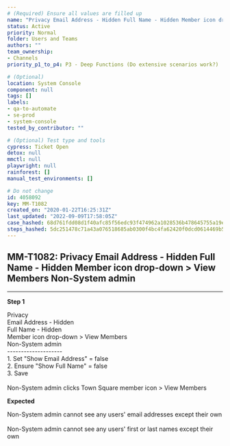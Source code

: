 ```yaml
---
# (Required) Ensure all values are filled up
name: "Privacy Email Address - Hidden Full Name - Hidden Member icon drop-down > View Members Non-System admin"
status: Active
priority: Normal
folder: Users and Teams
authors: ""
team_ownership:
- Channels
priority_p1_to_p4: P3 - Deep Functions (Do extensive scenarios work?)

# (Optional)
location: System Console
component: null
tags: []
labels:
- qa-to-automate
- se-prod
- system-console
tested_by_contributor: ""

# (Optional) Test type and tools
cypress: Ticket Open
detox: null
mmctl: null
playwright: null
rainforest: []
manual_test_environments: []

# Do not change
id: 4058092
key: MM-T1082
created_on: "2020-01-22T16:25:31Z"
last_updated: "2022-09-09T17:58:05Z"
case_hashed: 68d761fdd08d1f40afc85f56edc93f474962a1028536b478645755a19e76fb6ee729fd681ab2734141c02045bbeeca12
steps_hashed: 5dc251478c71a43a076518685ab0300f4bc4fa62420f0dcd0614469b5d20eaaa985e722db67fc136bf54348c7b664263
---
```


<!-- (Auto-generated) Based on frontmatter's "key" and "name" -->

## MM-T1082: Privacy Email Address - Hidden Full Name - Hidden Member icon drop-down > View Members Non-System admin

---

**Step 1**

Privacy\
Email Address - Hidden\
Full Name - Hidden\
Member icon drop-down > View Members\
Non-System admin\
\--------------------\
1\. Set "Show Email Address" = false\
2\. Ensure "Show Full Name" = false\
3\. Save\
\
Non-System admin clicks Town Square member icon > View Members

**Expected**

Non-System admin cannot see any users' email addresses except their own\
\
Non-System admin cannot see any users' first or last names except their own

